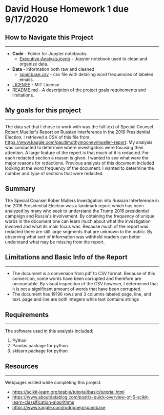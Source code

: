 # David House Homework 1 due 9/17/2020

## How to Navigate this Project

---

* **Code** - Folder for Jupyter notebooks.
    * [Executive-Analysis.ipynb](https://github.com/DavidBrynnHouse/Data_601_HW-3/blob/master/Code/Executive%20Analysis.ipynb) - Jupyter notebook used to clean and organize data.
* **Data** - information both raw and cleaned
    * [spambase.csv](https://github.com/DavidBrynnHouse/Data_601_HW-3/blob/master/Data/spambase.csv) - csv file with detailing word frequencies of labeled emails.
* [LICENSE](https://github.com/DavidBrynnHouse/Data_601_HW-1/blob/master/LICENSE) - MIT License
* [README.md](https://github.com/DavidBrynnHouse/Data_601_HW-1/blob/master/README.md) - A description of the project goals requirements and limitations.



## My goals for this project

---

The data set that I chose to work with was the full text of Special Counsel Robert Mueller's Report on Russian Interference in the 2016 Presidential Election. I retrieved a CSV of this file from https://www.kaggle.com/paultimothymooney/mueller-report. My analysis was conducted to determine where investigators were focusing their attention. A large feature of the report is that much of it is redacted. For each redacted section a reason is given. I wanted to see what were the major reasons for redactions. Previous analysis of this document included looking at the word frequency of the document. I wanted to determine the number and type of sections that were redacted.

## Summary

The Special Counsel Rober Mullers Investigation into Russian Interference in the 2016 Presidential Election was a landmark report which has been analyzed by many who seek to understand the Trump 2016 presidential campaign and Russia's involvement. By obtaining the frequency of unique words in the document one can learn much about what the investigation involved and what its main focus was. Because much of the report was redacted there are still large segments that are unknown to the public. By observing what sort of information was withheld readers can better understand what may be missing from the report.


## Limitations and Basic Info of the Report

---

* The document is a conversion from pdf to CSV format. Because of this conversion, some words have been corrupted and therefore are uncountable. By visual inspection of the CSV however, I determined that it is not a significant amount of words that have been corrupted.
* The document has 19196 rows and 3 columns labeled page, line, and text. page and line are both integers while text contains strings


## Requirements

---

The software used in this analysis included:

1) Python
2) Pandas package for python
3) sklearn package for python

## Resources

---

Webpages visited while completing this project:

* https://scikit-learn.org/stable/tutorial/basic/tutorial.html
* https://www.aboutdatablog.com/post/a-quick-overview-of-5-scikit-learn-classification-algorithms
* https://www.kaggle.com/rodrigoep/spambase